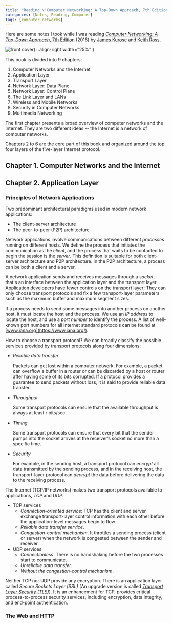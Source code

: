 ```yaml
---
title: "Reading \"Computer Networking: A Top-Down Approach, 7th Edition\""
categories: [Notes, Reading, Computer]
tags: [computer networks]
---
```


Here are some notes I took while I was reading [*Computer Networking: A Top-Down Approach*, 7th Edition](https://www.amazon.com/dp/0133594149/) (2016) by [James Kurose](https://www-net.cs.umass.edu/personnel/kurose.html) and [Keith Ross](https://www.nyu.edu/projects/keithwross/).

![front cover](https://images-na.ssl-images-amazon.com/images/I/51xp1%2BoDRML._SX402_BO1,204,203,200_.jpg){: .align-right width="25%" }

This book is divided into 9 chapters:

1. Computer Networks and the Internet
2. Application Layer
3. Transport Layer
4. Network Layer: Data Plane
5. Network Layer: Control Plane
6. The Link Layer and LANs
7. Wireless and Mobile Networks
8. Security in Computer Networks
9. Multimedia Networking

The first chapter presents a broad overview of computer networks and the Internet. They are two different ideas -- the Internet is a network of computer networks.

Chapters 2 to 6 are the core part of this book and organized around the top four layers of the five-layer Internet protocol.

## Chapter 1. Computer Networks and the Internet

## Chapter 2. Application Layer

### Principles of Network Applications

Two predominant architectural paradigms used in modern network applications:

- The client-server architecture
- The peer-to-peer (P2P) architecture

Network applications involve communications between different *processes* running on different hosts. We define the process that initiates the communication as the *client*, and the process that waits to be contacted to begin the session is the *server*. This definition is suitable for both client-server architecture and P2P architecture. In the P2P architecture, a process can be both a client and a server.

A network application sends and receives messages through a *socket*, that's an interface between the application layer and the transport layer. Application developers have fewer controls on the transport layer; They can only choose transport protocols and fix a few transport-layer parameters such as the maximum buffer and maximum segment sizes.

If a process needs to send some messages into another process on another host, it must locate the host and the process. We use an *IP address* to locate the host, and use a *port number* to identify the process. A list of well-known port numbers for all Internet standard protocols can be found at [www.iana.org](https://www.iana.org/).

How to choose a transport protocol? We can broadly classify the possible services provided by transport protocols along four dimensions:

- *Reliable data transfer*

    Packets can get lost within a computer network. For example, a packet can overflow a buffer in a router or can be discarded by a host or router after having some of its bits corrupted. If a protocol provides a guarantee to send packets without loss, it is said to provide reliable data transfer.

- *Throughput*

    Some transport protocols can ensure that the available throughput is always at least r bits/sec.

- *Timing*

    Some transport protocols can ensure that every bit that the sender pumps into the socket arrives at the receiver’s socket no more than a specific time.

- *Security*

    For example, in the sending host, a transport protocol can *encrypt* all data transmitted by the sending process, and in the receiving host, the transport-layer protocol can *decrypt* the data before delivering the data to the receiving process.

The Internet (TCP/IP networks) makes two transport protocols available to applications, *TCP* and *UDP*.

- TCP services
  - *Connection-oriented service*: TCP has the client and server exchange transport-layer control information with each other before the application-level messages begin to flow.
  - *Reliable data transfer service*.
  - *Congestion-control mechanism*. It throttles a sending process (client or server) when the network is congested between the sender and receiver.
- UDP services
  - *Connectionless*. There is no handshaking before the two processes start to communicate.
  - *Unreliable data transfer*.
  - *Without the congestion-control mechanism*.

Neither TCP nor UDP provide any encryption. There is an application layer called *Secure Sockets Layer (SSL)* (An upgrade version is called *[Transport Layer Security (TLS)](https://en.wikipedia.org/wiki/Transport_Layer_Security)*). It is an enhancement for TCP, provides critical process-to-process security services, including encryption, data integrity, and end-point authentication.

### The Web and HTTP
